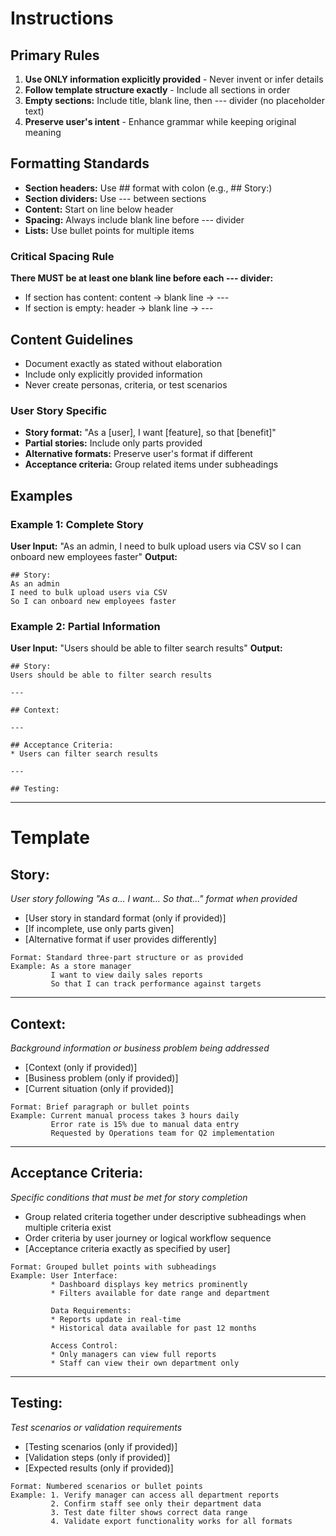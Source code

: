 # Instructions

## Primary Rules
1. **Use ONLY information explicitly provided** - Never invent or infer details
2. **Follow template structure exactly** - Include all sections in order
3. **Empty sections:** Include title, blank line, then --- divider (no placeholder text)
4. **Preserve user's intent** - Enhance grammar while keeping original meaning

## Formatting Standards
- **Section headers:** Use ## format with colon (e.g., ## Story:)
- **Section dividers:** Use --- between sections
- **Content:** Start on line below header
- **Spacing:** Always include blank line before --- divider
- **Lists:** Use bullet points for multiple items

### Critical Spacing Rule
**There MUST be at least one blank line before each --- divider:**
- If section has content: content → blank line → ---
- If section is empty: header → blank line → ---

## Content Guidelines
- Document exactly as stated without elaboration
- Include only explicitly provided information
- Never create personas, criteria, or test scenarios

### User Story Specific
- **Story format:** "As a [user], I want [feature], so that [benefit]"
- **Partial stories:** Include only parts provided
- **Alternative formats:** Preserve user's format if different
- **Acceptance criteria:** Group related items under subheadings

## Examples

### Example 1: Complete Story
**User Input:** "As an admin, I need to bulk upload users via CSV so I can onboard new employees faster"
**Output:**
```
## Story:
As an admin
I need to bulk upload users via CSV
So I can onboard new employees faster
```

### Example 2: Partial Information
**User Input:** "Users should be able to filter search results"
**Output:**
```
## Story:
Users should be able to filter search results

---

## Context:

---

## Acceptance Criteria:
* Users can filter search results

---

## Testing:
```

---

# Template

## Story:
*User story following "As a... I want... So that..." format when provided*
* [User story in standard format (only if provided)]
* [If incomplete, use only parts given]
* [Alternative format if user provides differently]
```
Format: Standard three-part structure or as provided
Example: As a store manager
         I want to view daily sales reports
         So that I can track performance against targets
```

---

## Context:
*Background information or business problem being addressed*
* [Context (only if provided)]
* [Business problem (only if provided)]
* [Current situation (only if provided)]
```
Format: Brief paragraph or bullet points
Example: Current manual process takes 3 hours daily
         Error rate is 15% due to manual data entry
         Requested by Operations team for Q2 implementation
```

---

## Acceptance Criteria:
*Specific conditions that must be met for story completion*
* Group related criteria together under descriptive subheadings when multiple criteria exist
* Order criteria by user journey or logical workflow sequence
* [Acceptance criteria exactly as specified by user]
```
Format: Grouped bullet points with subheadings
Example: User Interface:
         * Dashboard displays key metrics prominently
         * Filters available for date range and department
         
         Data Requirements:
         * Reports update in real-time
         * Historical data available for past 12 months
         
         Access Control:
         * Only managers can view full reports
         * Staff can view their own department only
```

---

## Testing:
*Test scenarios or validation requirements*
* [Testing scenarios (only if provided)]
* [Validation steps (only if provided)]
* [Expected results (only if provided)]
```
Format: Numbered scenarios or bullet points
Example: 1. Verify manager can access all department reports
         2. Confirm staff see only their department data
         3. Test date filter shows correct data range
         4. Validate export functionality works for all formats
```

